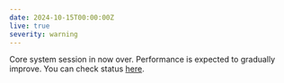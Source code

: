 ```yaml
---
date: 2024-10-15T00:00:00Z
live: true
severity: warning
---
```


Core system session in now over. Performance is expected to gradually improve. You can check status [here](https://status.ecmwf.int/).
